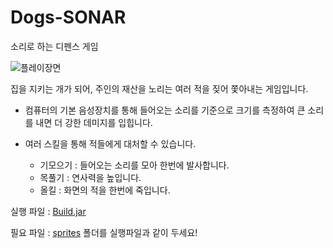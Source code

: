 # Dogs-SONAR

소리로 하는 디펜스 게임

![플레이장면](https://raw.githubusercontent.com/Jaeguins/ImagePool/main/Files/%ED%99%94%EB%A9%B4%20%EC%BA%A1%EC%B2%98%202020-10-02%20230048.png)

집을 지키는 개가 되어, 주인의 재산을 노리는 여러 적을 짖어 쫓아내는 게임입니다.

- 컴퓨터의 기본 음성장치를 통해 들어오는 소리를 기준으로 크기를 측정하여 큰 소리를 내면 더 강한 데미지를 입힙니다.

- 여러 스킬을 통해 적들에게 대처할 수 있습니다.

	- 기모으기 : 들어오는 소리를 모아 한번에 발사합니다.
	- 목풀기 : 연사력을 높입니다.
	- 올킬 : 화면의 적을 한번에 죽입니다.

실행 파일 : [Build.jar](Build.jar)

필요 파일 : [sprites](sprites/) 폴더를 실행파일과 같이 두세요!
